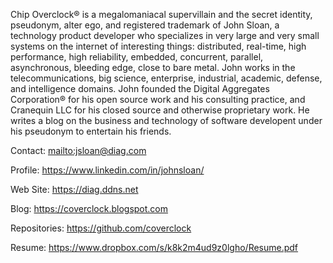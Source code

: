 Chip Overclock® is a megalomaniacal supervillain and the secret identity, pseudonym, alter ego, and
registered trademark of John Sloan, a technology product developer who specializes in very large
and very small systems on the internet of interesting things: distributed, real-time, high
performance, high reliability, embedded, concurrent, parallel, asynchronous, bleeding edge, close
to bare metal. John works in the telecommunications, big science, enterprise, industrial, academic,
defense, and intelligence domains. John founded the Digital Aggregates Corporation® for his open
source work and his consulting practice, and Cranequin LLC for his closed source and otherwise
proprietary work. He writes a blog on the business and technology of software developent under
his pseudonym to entertain his friends.

Contact: <mailto:jsloan@diag.com>

Profile: <https://www.linkedin.com/in/johnsloan/>

Web Site: <https://diag.ddns.net>

Blog: <https://coverclock.blogspot.com>

Repositories: <https://github.com/coverclock>

Resume: <https://www.dropbox.com/s/k8k2m4ud9z0lgho/Resume.pdf>
